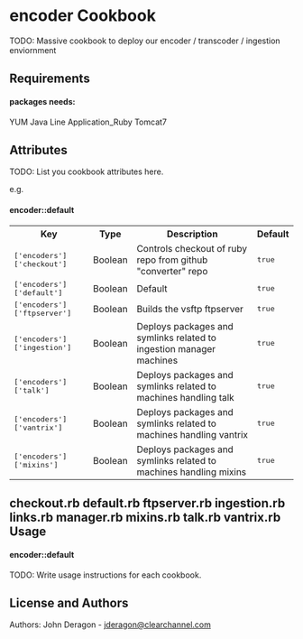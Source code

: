 encoder Cookbook
=================
TODO: Massive cookbook to deploy our encoder / transcoder / ingestion enviornment


Requirements
------------

#### packages needs: 
YUM
Java
Line
Application_Ruby
Tomcat7

Attributes
----------
TODO: List you cookbook attributes here.

e.g.
#### encoder::default
<table>
  <tr>
    <th>Key</th>
    <th>Type</th>
    <th>Description</th>
    <th>Default</th>
  </tr>
  <tr>
    <td><tt>['encoders']['checkout']</tt></td>
    <td>Boolean</td>
    <td>Controls checkout of ruby repo from github "converter" repo </td>
    <td><tt>true</tt></td>
  </tr>
  <tr>
    <td><tt>['encoders']['default']</tt></td>
    <td>Boolean</td>
    <td>Default</td>
    <td><tt>true</tt></td>
  </tr>
  <tr>
    <td><tt>['encoders']['ftpserver']</tt></td>
    <td>Boolean</td>
    <td>Builds the vsftp ftpserver</td>
    <td><tt>true</tt></td>
  </tr>
  <tr>
    <td><tt>['encoders']['ingestion']</tt></td>
    <td>Boolean</td>
    <td>Deploys packages and symlinks related to ingestion manager machines</td>
    <td><tt>true</tt></td>
  </tr>
  <tr>
    <td><tt>['encoders']['talk']</tt></td>
    <td>Boolean</td>
    <td>Deploys packages and symlinks related to machines handling talk</td>
    <td><tt>true</tt></td>
  </tr>
  <tr>
    <td><tt>['encoders']['vantrix']</tt></td>
    <td>Boolean</td>
    <td>Deploys packages and symlinks related to machines handling vantrix</td>
    <td><tt>true</tt></td>
  </tr>
  <tr>
    <td><tt>['encoders']['mixins']</tt></td>
    <td>Boolean</td>
    <td>Deploys packages and symlinks related to machines handling mixins</td>
    <td><tt>true</tt></td>
  </tr>
  <tr>
</table>

checkout.rb  default.rb  ftpserver.rb  ingestion.rb  links.rb  manager.rb  mixins.rb  talk.rb  vantrix.rb
Usage
-----
#### encoder::default
TODO: Write usage instructions for each cookbook.



License and Authors
-------------------
Authors: John Deragon - jderagon@clearchannel.com

